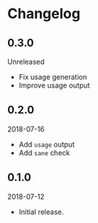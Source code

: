 # Changelog

## 0.3.0

Unreleased

- Fix usage generation
- Improve usage output

## 0.2.0

2018-07-16

- Add `usage` output
- Add `sane` check

## 0.1.0

2018-07-12

- Initial release.
